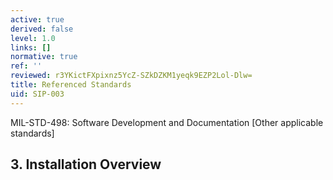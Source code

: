 ```yaml
---
active: true
derived: false
level: 1.0
links: []
normative: true
ref: ''
reviewed: r3YKictFXpixnz5YcZ-SZkDZKM1yeqk9EZP2Lol-Dlw=
title: Referenced Standards
uid: SIP-003
---
```


MIL-STD-498: Software Development and Documentation
[Other applicable standards]

## 3. Installation Overview
